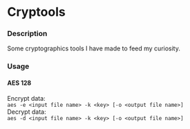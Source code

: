 # Cryptools

### Description
Some cryptographics tools I have made to feed my curiosity.

### Usage
#### AES 128
Encrypt data: <br>
```aes -e <input file name> -k <key> [-o <output file name>]```
<br>Decrypt data: <br>
```aes -d <input file name> -k <key> [-o <output file name>]```

